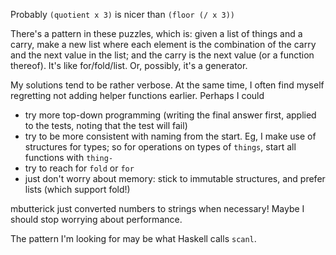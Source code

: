 Probably `(quotient x 3)` is nicer than `(floor (/ x 3))`

There's a pattern in these puzzles, which is: given a list of things and a
carry, make a new list where each element is the combination of the carry and
the next value in the list; and the carry is the next value (or a function
thereof). It's like for/fold/list. Or, possibly, it's a generator. 

My solutions tend to be rather verbose. At the same time, I often find myself
regretting not adding helper functions earlier. Perhaps I could
- try more top-down programming (writing the final answer first, applied to the
  tests, noting that the test will fail)
- try to be more consistent with naming from the start. Eg, I make use of
  structures for types; so for operations on types of `things`, start all
  functions with `thing-`
- try to reach for `fold` or `for`
- just don't worry about memory: stick to immutable structures, and prefer lists
  (which support fold!)

mbutterick just converted numbers to strings when necessary! Maybe I should stop
worrying about performance.

The pattern I'm looking for may be what Haskell calls `scanl`.





